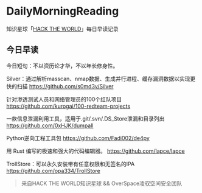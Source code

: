 # DailyMorningReading

知识星球「[HACK THE WORLD](https://public.zsxq.com/groups/225824414251.html)」每日早读记录

## 今日早读

今日短句：不以资历论才华，不以年长修身性。

Silver：通过解析masscan、nmap数据、生成并行进程、缓存漏洞数据以实现更快的扫描
https://github.com/s0md3v/Silver

针对渗透测试人员和网络管理员的100个红队项目
https://github.com/kurogai/100-redteam-projects

一款信息泄漏利用工具，适用于.git/.svn/.DS_Store泄漏和目录列出
https://github.com/0xHJK/dumpall

Python逆向工程工具包
https://github.com/Fadi002/de4py

用 Rust 编写的极速和强大的代码编辑器。
https://github.com/lapce/lapce

TrollStore：可以永久安装带有任意权限和无签名的IPA
https://github.com/opa334/TrollStore

> 来自HACK THE WORLD知识星球 && OverSpace凌驭空间安全团队
